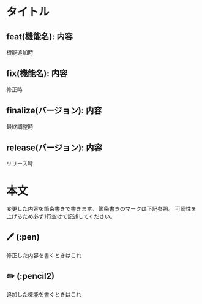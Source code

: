# タイトル

## feat(機能名): 内容
機能追加時

## fix(機能名): 内容
修正時

## finalize(バージョン): 内容
最終調整時

## release(バージョン): 内容
リリース時


# 本文

変更した内容を箇条書きで書きます。
箇条書きのマークは下記参照。
可読性を上げるため必ず1行空けて記述してください。

## 🖊️ (:pen)
修正した内容を書くときはこれ

## ✏️ (:pencil2) 
追加した機能を書くときはこれ